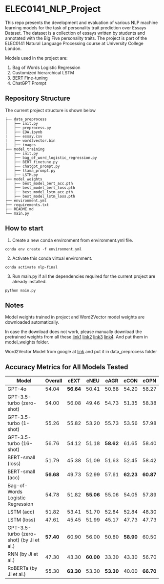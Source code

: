# ELEC0141_NLP_Project
This repo presents the development and evaluation of various NLP machine learning models for the task of personality trait prediction over Essays Dataset. The dataset is a collection of essays written by students and annotated with the Big Five personality traits. The project is part of the ELEC0141 Natural Language Processing course at University College London.

Models used in the project are:
1. Bag of Words Logistic Regression
2. Customized hierarchical LSTM
3. BERT Fine-tuning
4. ChatGPT Prompt

## Repository Structure
The current project structure is shown below
```
├── data_preprocess
│   ├── init.py
│   ├── preprocess.py
│   ├── EDA.ipynb
|   ├── essay.csv
|   ├── word2vector.bin
|   ├── images
├── model_training
│   ├── init.py
│   ├── bag_of_word_logistic_regression.py
│   ├── BERT_finetune.py
│   ├── chatgpt_prompt.py
│   ├── llama_prompt.py
│   ├── LSTM.py
├── model_weights
│   ├── best_model_bert_acc.pth
│   ├── best_model_bert_loss.pth
│   ├── best_model_lstm_acc.pth
│   ├── best_model_lstm_loss.pth
├── environment.yml
├── requirements.txt
├── README.md
└── main.py
```

## How to start
1. Create a new conda environment from environment.yml file.
```
conda env create -f environment.yml
```
2. Activate this conda virtual environment. 
```
conda activate nlp-final
```
3. Run main.py if all the dependencies required for the current project are already installed. 
```
python main.py
```
## Notes
Model weights trained in project and Word2Vector model weights are downloaded automatically.

In case the download does not work, please manually download the pretrained weights from all these [link1](https://drive.google.com/file/d/1_RwOEto-l-ra2ApAFXvi-KFO4-o_ZnXk/view?usp=share_link&resourcekey=0-wjGZdNAUop6WykTtMip30g) [link2](https://drive.google.com/file/d/1XScpzWarASBsqiCqkKtGmsjwr26b6mKP/view?usp=share_link&resourcekey=0-wjGZdNAUop6WykTtMip30g) [link3](https://drive.google.com/file/d/1u-UZMd5hwVPIR_sTGmHzldpeuRfuvLqY/view?usp=share_link&resourcekey=0-wjGZdNAUop6WykTtMip30g) [link4](https://drive.google.com/file/d/1nBIYwQf4iAwEYFYqqdyKgnzQCjnmEhgd/view?usp=share_link&resourcekey=0-wjGZdNAUop6WykTtMip30g). And put them in model_weights folder.

Word2Vector Model from google at [link](https://drive.google.com/file/d/0B7XkCwpI5KDYNlNUTTlSS21pQmM/view?usp=share_link&resourcekey=0-wjGZdNAUop6WykTtMip30g) and put it in data_preprocess folder


## Accuracy Metrics for All Models Tested

| Model                                | Overall | cEXT         | cNEU         | cAGR          | cCON         | cOPN         |
|--------------------------------------|---------|--------------|--------------|---------------|--------------|--------------|
| GPT-4o                               | 54.04   | **56.64**    | 50.41        | 50.68         | 54.20        | 58.27        |
| GPT-3.5-turbo (zero-shot)            | 54.00   | 56.08        | 49.46        | 54.73         | 51.35        | 58.38        |
| GPT-3.5-turbo (1-shot)               | 55.26   | 55.82        | 53.20        | 55.73         | 53.56        | 57.98        |
| GPT-3.5-turbo (16-shot)              | 56.76   | 54.12        | 51.18        | **58.62**     | 61.65        | 58.40        |
| BERT-small (loss)                    | 51.79   | 45.38        | 51.09        | 51.63         | 52.45        | 58.42        |
| BERT-small (acc)                     | **56.68** | 49.73        | 52.99        | 57.61         | **62.23**    | **60.87**    |
| Bag-of-Words Logistic Regression     | 54.78   | 51.82        | **55.06**    | 55.06         | 54.05        | 57.89        |
| LSTM (acc)                           | 51.82   | 53.41        | 51.70        | 52.84         | 52.84        | 48.30        |
| LSTM (loss)                          | 47.61   | 45.45        | 51.99        | 45.17         | 47.73        | 47.73        |
| GPT-3.5-turbo (zero-shot) (by Ji et al.) | **57.40** | 60.90        | 56.00        | 50.80         | **58.90**    | 60.50        |
| RNN (by Ji et al.)                   | 47.30   | 43.30        | **60.00**    | 33.30         | 43.30        | 56.70        |
| RoBERTa (by Ji et al.)               | 55.30   | **63.30**    | 53.30        | **53.30**     | 40.00        | **66.70**    |
